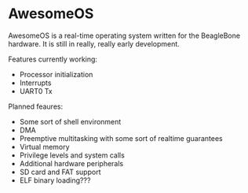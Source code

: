 # AwesomeOS

AwesomeOS is a real-time operating system written for the BeagleBone hardware. It is still in really, really early development.

Features currently working:

* Processor initialization
* Interrupts
* UART0 Tx

Planned feaures:
* Some sort of shell environment
* DMA
* Preemptive multitasking with some sort of realtime guarantees
* Virtual memory
* Privilege levels and system calls
* Additional hardware peripherals
* SD card and FAT support
* ELF binary loading???
